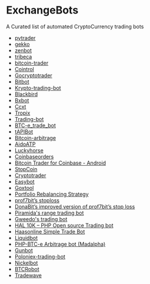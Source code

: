 # ExchangeBots
A Curated list of automated CryptoCurrency trading bots
<ul>
<li><a href="https://github.com/owocki/pytrader">pytrader</a></li>
<li><a href=""https://github.com/askmike/gekko">gekko</a></li>
<li><a href="https://github.com/carlos8f/zenbot">zenbot</a></li>
<li><a href="https://github.com/michaelgrosner/tribeca">tribeca</a></li>
<li><a href="https://github.com/pirate/bitcoin-trader">bitcoin-trader</a></li>
<li><a href="https://github.com/jakubroztocil/cointrol">Cointrol</a></li>
<li><a href="https://github.com/thrasher-/gocryptotrader">Gocryptotrader</a></li>
<li><a href="https://github.com/5an1ty/BitBot">Bitbot</a></li>
<li><a href="https://github.com/ctubio/Krypto-trading-bot">Krypto-trading-bot</a></li>
<li><a href="https://github.com/butor/blackbird">Blackbird</a></li>
<li><a href="https://github.com/gazbert/bxbot">Bxbot</a></li>
<li><a href="https://github.com/kroitor/ccxt">Ccxt</a></li>
<li><a href="https://github.com/safex/tropix">Tropix</a></li>
<li><a href="https://github.com/bwentzloff/trading-bot">Trading-bot</a></li>
<li><a href="https://github.com/dashscar/btc-e_Trade_bot">BTC-e_trade_bot</a></li>
<li><a href="https://github.com/nomorecoin/tAPIbot">tAPIBot</a></li>
<li><a href="https://github.com/maxme/bitcoin-arbitrage">Bitcoin-arbitrage</a></li>
<li><a href="https://github.com/aido/AidoATP">AidoATP</a></li>
<li><a href="https://github.com/alexmbird/luckyhorse">Luckyhorse</a></li>
<li><a href="https://github.com/tomholub/coinbaseorders">Coinbaseorders</a></li>
<li><a href="https://play.google.com/store/apps/details?id=com.thanksmister.coinbasetrader">Bitcoin Trader for Coinbase - Android</a></li>
<li><a href="https://stopcoin.com/">StopCoin</a></li>
<li><a href="https://cryptotrader.org/">Cryptotrader</a></li>
<li><a href="https://github.com/codingdna2/easybot">Easybot</a></li>
<li><a href="https://github.com/prof7bit/goxtool">Goxtool</a></li>
<li><a href="https://gist.github.com/prof7bit/5395900">Portfolio Rebalancing Strategy</a></li>
<li><a href="https://gist.github.com/prof7bit/5437131">prof7bit’s stoploss</a></li>
<li><a href="https://gist.github.com/dkgeorge/5603198">DonaBit’s improved version of prof7bit’s stop loss</a></li>
<li><a href="https://gist.github.com/pira/8030590">Piramida's range trading bot</a></li>
<li><a href="https://github.com/italiano40/Bitcoin-Trading-bot">Gweedo's trading bot</a></li>
<li><a href="https://github.com/intrd/bitcoin/blob/master/hal10k/">HAL 10K – PHP Open source Trading bot</a></li>
<li><a href="http://www.haasonline.com/">Haasonline Simple Trade Bot</a></li>
<li><a href="https://github.com/chrisacheson/liquidbot">Liquidbot</a></li>
<li><a href="https://bitcointalk.org/index.php?topic=236321.0">PHP-BTC-e Arbitrage bot (Madalpha)</a></li>
<li><a href="https://bitcointalk.org/index.php?topic=1715214.0">Gunbot</a></li>
<li><a href="https://github.com/Ryanmtate/poloniex-trading-bot">Poloniex-trading-bot</a></li>
<li><a href="https://github.com/AdamCox9/nickelbot">Nickelbot</a></li>
<li><a href="http://www.btcrobot.com/">BTCRobot</a></li>
<li><a href="https://tradewave.net/">Tradewave</a></li>
</ul>
